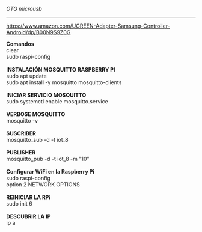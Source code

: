 
_OTG microusb_
___
https://www.amazon.com/UGREEN-Adapter-Samsung-Controller-Android/dp/B00N9S9Z0G

__Comandos__<br />
clear<br />
sudo raspi-config
<br /><br />
__INSTALACIÓN MOSQUITTO RASPBERRY PI__<br />
sudo apt update<br />
sudo apt install -y mosquitto mosquitto-clients
<br /><br />
__INICIAR SERVICIO MOSQUITTO__<br />
sudo systemctl enable mosquitto.service
<br /><br />
__VERBOSE MOSQUITTO__<br />
mosquitto -v
<br /><br />
__SUSCRIBER__<br />
mosquitto_sub -d -t iot_8
<br /><br />
__PUBLISHER__<br />
mosquitto_pub -d -t iot_8 -m "10"
<br /><br />
__Configurar WiFi en la Raspberry Pi__<br />
sudo raspi-config<br />
option 2 NETWORK OPTIONS
<br /><br />
__REINICIAR LA RPi__<br />
sudo init 6
<br /><br />
__DESCUBRIR LA IP__<br />
ip a